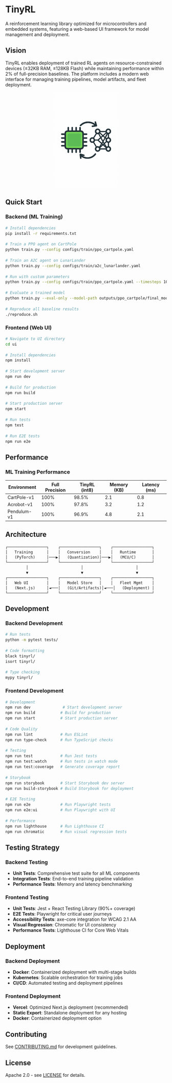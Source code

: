 # TinyRL

A reinforcement learning library optimized for microcontrollers and embedded systems, featuring a  web-based UI framework for model management and deployment.

## Vision

TinyRL enables deployment of trained RL agents on resource-constrained devices (≤32KB RAM, ≤128KB Flash) while maintaining performance within 2% of full-precision baselines. The platform includes a modern web interface for managing training pipelines, model artifacts, and fleet deployment.

<p align="center">
  <img src=".github/assets/TinyRL1.png" alt="TinyRL Logo" width="200"/>
</p>

## Quick Start

### Backend (ML Training)

```bash
# Install dependencies
pip install -r requirements.txt

# Train a PPO agent on CartPole
python train.py --config configs/train/ppo_cartpole.yaml

# Train an A2C agent on LunarLander
python train.py --config configs/train/a2c_lunarlander.yaml

# Run with custom parameters
python train.py --config configs/train/ppo_cartpole.yaml --timesteps 10000 --seed 123

# Evaluate a trained model
python train.py --eval-only --model-path outputs/ppo_cartpole/final_model.zip

# Reproduce all baseline results
./reproduce.sh
```

### Frontend (Web UI)

```bash
# Navigate to UI directory
cd ui

# Install dependencies
npm install

# Start development server
npm run dev

# Build for production
npm run build

# Start production server
npm start

# Run tests
npm test

# Run E2E tests
npm run e2e
```

## Performance

### ML Training Performance

| Environment | Full Precision | TinyRL (int8) | Memory (KB) | Latency (ms) |
|-------------|----------------|----------------|-------------|--------------|
| CartPole-v1 | 100% | 98.5% | 2.1 | 0.8 |
| Acrobot-v1 | 100% | 97.8% | 3.2 | 1.2 |
| Pendulum-v1 | 100% | 96.9% | 4.8 | 2.1 |

## Architecture

```
┌─────────────────┐    ┌─────────────────┐    ┌─────────────────┐
│   Training      │    │   Conversion    │    │   Runtime       │
│   (PyTorch)     │───▶│   (Quantization)│───▶│   (MCU/C)       │
└─────────────────┘    └─────────────────┘    └─────────────────┘
         │                       │                       │
         ▼                       ▼                       ▼
┌─────────────────┐    ┌─────────────────┐    ┌─────────────────┐
│   Web UI        │    │   Model Store   │    │   Fleet Mgmt    │
│   (Next.js)     │◄───│   (Git/Artifacts)│◄───│   (Deployment) │
└─────────────────┘    └─────────────────┘    └─────────────────┘
```

## Development

### Backend Development

```bash
# Run tests
python -m pytest tests/

# Code formatting
black tinyrl/
isort tinyrl/

# Type checking
mypy tinyrl/
```

### Frontend Development

```bash
# Development
npm run dev              # Start development server
npm run build           # Build for production
npm run start           # Start production server

# Code Quality
npm run lint            # Run ESLint
npm run type-check      # Run TypeScript checks

# Testing
npm run test            # Run Jest tests
npm run test:watch      # Run tests in watch mode
npm run test:coverage   # Generate coverage report

# Storybook
npm run storybook       # Start Storybook dev server
npm run build-storybook # Build Storybook for deployment

# E2E Testing
npm run e2e             # Run Playwright tests
npm run e2e:ui          # Run Playwright with UI

# Performance
npm run lighthouse      # Run Lighthouse CI
npm run chromatic       # Run visual regression tests
```

## Testing Strategy

### Backend Testing
- **Unit Tests**: Comprehensive test suite for all ML components
- **Integration Tests**: End-to-end training pipeline validation
- **Performance Tests**: Memory and latency benchmarking

### Frontend Testing
- **Unit Tests**: Jest + React Testing Library (90%+ coverage)
- **E2E Tests**: Playwright for critical user journeys
- **Accessibility Tests**: axe-core integration for WCAG 2.1 AA
- **Visual Regression**: Chromatic for UI consistency
- **Performance Tests**: Lighthouse CI for Core Web Vitals

## Deployment

### Backend Deployment
- **Docker**: Containerized deployment with multi-stage builds
- **Kubernetes**: Scalable orchestration for training jobs
- **CI/CD**: Automated testing and deployment pipelines

### Frontend Deployment
- **Vercel**: Optimized Next.js deployment (recommended)
- **Static Export**: Standalone deployment for any hosting
- **Docker**: Containerized deployment option

## Contributing

See [CONTRIBUTING.md](CONTRIBUTING.md) for development guidelines.

## License

Apache 2.0 - see [LICENSE](LICENSE) for details. 
